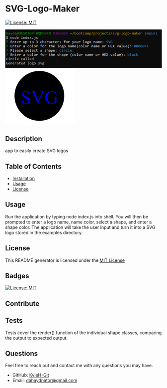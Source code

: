 # SVG-Logo-Maker
  [![License: MIT](https://img.shields.io/badge/License-MIT-yellow.svg)](https://opensource.org/licenses/MIT)

![alt text](./lib/images/readmeimg1.png)
![alt text](./lib/images/readmeimg2.png)

  ## Description
  app to easily create SVG logos

  ## Table of Contents
  - [Installation](#installation)
  - [Usage](#usage)
  - [License](#license)

  
  

  ## Usage
  Run the application by typing node index.js into shell. You will then be prompted to enter a logo name, name color, select a shape, and enter a shape color. The application will take the user input and turn it into a SVG logo stored in the examples directory.

  ## License
  This README generator is licensed under the [MIT License](https://opensource.org/licenses/MIT)
  

  ## Badges
  [![License: MIT](https://img.shields.io/badge/License-MIT-yellow.svg)](https://opensource.org/licenses/MIT)

  ## Contribute
  

  ## Tests
  Tests cover the render() function of the individual shape classes, comparing the output to expected output.

  ## Questions
  Feel free to reach out and contact me with any questions you may have.
  - GitHub: [KyleH-Git](https://github.com/KyleH-Git)
  - Email: dahaydnator@gmail.com
